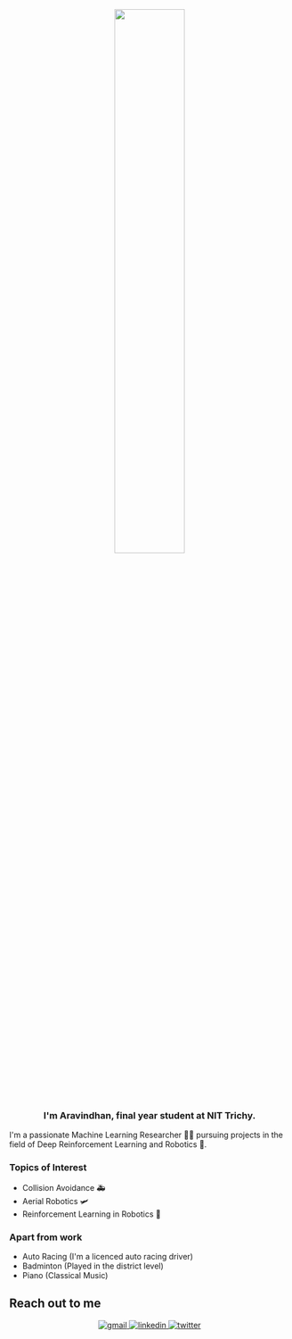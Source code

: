 <div align="center">
<img src="https://rishavanand.github.io/static/images/greetings.gif" align="center" style="width: 50%" />
</div>  
  

### <div align="center">I'm Aravindhan, final year student at NIT Trichy. </div>  
  
I'm a passionate Machine Learning Researcher 👨‍💻 pursuing projects in the field of Deep Reinforcement Learning and Robotics 🤖.



### Topics of Interest  
- Collision Avoidance 🚑  
- Aerial Robotics 🛩️  
- Reinforcement Learning in Robotics 🤖  
 


### Apart from work
- Auto Racing (I'm a licenced auto racing driver)
- Badminton (Played in the district level)
- Piano (Classical Music)


## Reach out to me  
<div align="center">
<a href="arvindhant01@gmail.com" target="_blank">
<img src=https://img.shields.io/badge/Gmail-D14836?style=for-the-badge&logo=gmail&logoColor=white alt=gmail style="margin-bottom: 5px;" />
</a>
<a href="https://www.linkedin.com/in/aravindhan-t-324b12190/" target="_blank">
<img src=https://img.shields.io/badge/linkedin-%231E77B5.svg?&style=for-the-badge&logo=linkedin&logoColor=white alt=linkedin style="margin-bottom: 5px;" />
</a>
<a href="https://twitter.com/aravind23686126" target="_blank">
<img src=https://img.shields.io/badge/twitter-%2300acee.svg?&style=for-the-badge&logo=twitter&logoColor=white alt=twitter style="margin-bottom: 5px;" />
</a>  
</div>  
  

<br/>  
